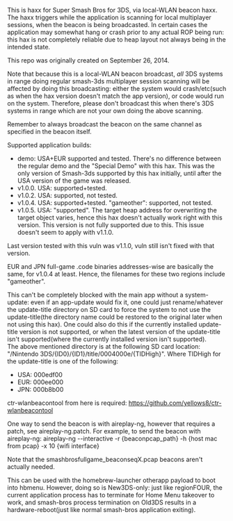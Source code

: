 This is haxx for Super Smash Bros for 3DS, via local-WLAN beacon haxx. The haxx triggers while the application is scanning for local multiplayer sessions, when the beacon is being broadcasted.
In certain cases the application may somewhat hang or crash prior to any actual ROP being run: this hax is not completely reliable due to heap layout not always being in the intended state.

This repo was originally created on September 26, 2014.

Note that because this is a local-WLAN beacon broadcast, *all* 3DS systems in range doing regular smash-3ds multiplayer session scanning will be affected by doing this broadcasting: either the system would crash/etc(such as when the hax version doesn't match the app version), or code would run on the system. Therefore, please don't broadcast this when there's 3DS systems in range which are not your own doing the above scanning.

Remember to always broadcast the beacon on the same channel as specified in the beacon itself.

Supported application builds:
* demo: USA+EUR supported and tested. There's no difference between the regular demo and the "Special Demo" with this hax. This was the only version of Smash-3ds supported by this hax initially, until after the USA version of the game was released.
* v1.0.0. USA: supported+tested.
* v1.0.2. USA: supported, not tested.
* v1.0.4. USA: supported+tested. "gameother": supported, not tested.
* v1.0.5. USA: "supported". The target heap address for overwriting the target object varies, hence this hax doesn't actually work right with this version. This version is not fully supported due to this. This issue doesn't seem to apply with v1.1.0.

Last version tested with this vuln was v1.1.0, vuln still isn't fixed with that version.

EUR and JPN full-game .code binaries addresses-wise are basically the same, for v1.0.4 at least. Hence, the filenames for these two regions include "gameother".

This can't be completely blocked with the main app without a system-update: even if an app-update would fix it, one could just rename/whatever the update-title directory on SD card to force the system to not use the update-title(the directory name could be restored to the original later when not using this hax). One could also do this if the currently installed update-title version is not supported, or when the latest version of the update-title isn't supported(where the currently installed version isn't supported).  
The above mentioned directory is at the following SD card location: "/Nintendo 3DS/{ID0}/{ID1}/title/0004000e/{TIDHigh}".
Where TIDHigh for the update-title is one of the following:
* USA: 000edf00
* EUR: 000ee000
* JPN: 000b8b00

ctr-wlanbeacontool from here is required: https://github.com/yellows8/ctr-wlanbeacontool

One way to send the beacon is with aireplay-ng, however that requires a patch, see aireplay-ng.patch. For example, to send the beacon with aireplay-ng: aireplay-ng --interactive -r {beaconpcap_path} -h {host mac from pcap} -x 10 {wifi interface}

Note that the smashbrosfullgame_beaconseqX.pcap beacons aren't actually needed.

This can be used with the homebrew-launcher otherapp payload to boot into hbmenu. However, doing so is New3DS-only: just like regionFOUR, the current application process has to terminate for Home Menu takeover to work, and smash-bros process termination on Old3DS results in a hardware-reboot(just like normal smash-bros application exiting).

